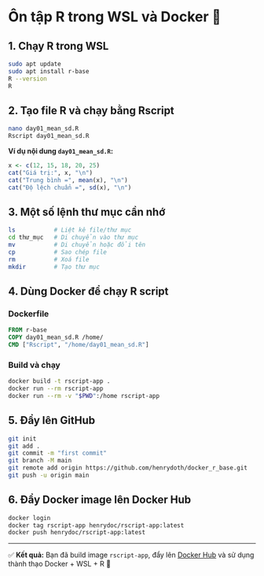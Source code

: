 
# Ôn tập R trong WSL và Docker 🚀

## 1. Chạy R trong WSL
```bash
sudo apt update
sudo apt install r-base
R --version
R
```

## 2. Tạo file R và chạy bằng Rscript
```bash
nano day01_mean_sd.R
Rscript day01_mean_sd.R
```

**Ví dụ nội dung `day01_mean_sd.R`:**
```r
x <- c(12, 15, 18, 20, 25)
cat("Giá trị:", x, "\n")
cat("Trung bình =", mean(x), "\n")
cat("Độ lệch chuẩn =", sd(x), "\n")
```

## 3. Một số lệnh thư mục cần nhớ
```bash
ls           # Liệt kê file/thư mục
cd thư_mục   # Di chuyển vào thư mục
mv           # Di chuyển hoặc đổi tên
cp           # Sao chép file
rm           # Xoá file
mkdir        # Tạo thư mục
```

## 4. Dùng Docker để chạy R script

### Dockerfile
```Dockerfile
FROM r-base
COPY day01_mean_sd.R /home/
CMD ["Rscript", "/home/day01_mean_sd.R"]
```

### Build và chạy
```bash
docker build -t rscript-app .
docker run --rm rscript-app
docker run --rm -v "$PWD":/home rscript-app
```

## 5. Đẩy lên GitHub
```bash
git init
git add .
git commit -m "first commit"
git branch -M main
git remote add origin https://github.com/henrydoth/docker_r_base.git
git push -u origin main
```

## 6. Đẩy Docker image lên Docker Hub
```bash
docker login
docker tag rscript-app henrydoc/rscript-app:latest
docker push henrydoc/rscript-app:latest
```

---

✅ **Kết quả:** Bạn đã build image `rscript-app`, đẩy lên [Docker Hub](https://hub.docker.com/repository/docker/henrydoc/rscript-app) và sử dụng thành thạo Docker + WSL + R 🎉
